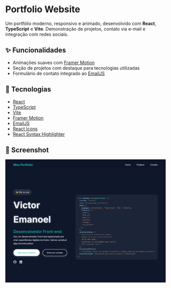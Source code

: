# Portfolio Website

Um portfólio moderno, responsivo e animado, desenvolvido com **React**, **TypeScript** e **Vite**. Demonstração de projetos, contato via e-mail e integração com redes sociais.

## ✨ Funcionalidades

- Animações suaves com [Framer Motion](https://www.framer.com/motion/)
- Seção de projetos com destaque para tecnologias utilizadas
- Formulário de contato integrado ao [EmailJS](https://www.emailjs.com/)

## 🚀 Tecnologias

- [React](https://react.dev/)
- [TypeScript](https://www.typescriptlang.org/)
- [Vite](https://vitejs.dev/)
- [Framer Motion](https://www.framer.com/motion/)
- [EmailJS](https://www.emailjs.com/)
- [React Icons](https://react-icons.github.io/react-icons/)
- [React Syntax Highlighter](https://github.com/react-syntax-highlighter/react-syntax-highlighter)

## 📸 Screenshot

![Screenshot do Portfolio](public/portfolio-screenshot.png)
